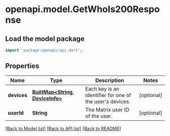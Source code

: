 # openapi.model.GetWhoIs200Response

## Load the model package
```dart
import 'package:openapi/api.dart';
```

## Properties
Name | Type | Description | Notes
------------ | ------------- | ------------- | -------------
**devices** | [**BuiltMap&lt;String, DeviceInfo&gt;**](DeviceInfo.md) | Each key is an identifier for one of the user's devices. | [optional] 
**userId** | **String** | The Matrix user ID of the user. | [optional] 

[[Back to Model list]](../README.md#documentation-for-models) [[Back to API list]](../README.md#documentation-for-api-endpoints) [[Back to README]](../README.md)


